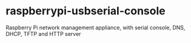 # raspberrypi-usbserial-console
Raspberry Pi network management appliance, with serial console, DNS, DHCP, TFTP and HTTP server
